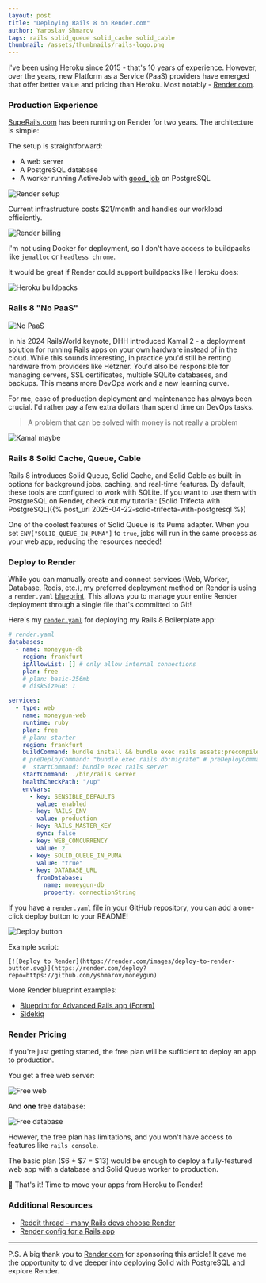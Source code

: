 ```yaml
---
layout: post
title: "Deploying Rails 8 on Render.com"
author: Yaroslav Shmarov
tags: rails solid_queue solid_cache solid_cable
thumbnail: /assets/thumbnails/rails-logo.png
---
```


I've been using Heroku since 2015 - that's 10 years of experience. However, over the years, new Platform as a Service (PaaS) providers have emerged that offer better value and pricing than Heroku. Most notably - [Render.com](https://render.com).

### Production Experience

[SupeRails.com](https://superails.com) has been running on Render for two years. The architecture is simple:

The setup is straightforward:

- A web server
- A PostgreSQL database
- A worker running ActiveJob with [good_job](https://blog.corsego.com/background-jobs-good-job) on PostgreSQL

![Render setup](/assets/render/render-sr-1-setup.png)

Current infrastructure costs $21/month and handles our workload efficiently.

![Render billing](/assets/render/render-sr-2-billing.png)

I'm not using Docker for deployment, so I don't have access to buildpacks like `jemalloc` or `headless chrome`.

It would be great if Render could support buildpacks like Heroku does:

![Heroku buildpacks](/assets/render/render-heroku-buildpacks.png)

### Rails 8 "No PaaS"

![No PaaS](/assets/render/render-nopaas.png)

In his 2024 RailsWorld keynote, DHH introduced Kamal 2 - a deployment solution for running Rails apps on your own hardware instead of in the cloud. While this sounds interesting, in practice you'd still be renting hardware from providers like Hetzner. You'd also be responsible for managing servers, SSL certificates, multiple SQLite databases, and backups. This means more DevOps work and a new learning curve.

For me, ease of production deployment and maintenance has always been crucial. I'd rather pay a few extra dollars than spend time on DevOps tasks.

> A problem that can be solved with money is not really a problem

![Kamal maybe](/assets/render/render-kamal-maybe.png)

### Rails 8 Solid Cache, Queue, Cable

Rails 8 introduces Solid Queue, Solid Cache, and Solid Cable as built-in options for background jobs, caching, and real-time features. By default, these tools are configured to work with SQLite. If you want to use them with PostgreSQL on Render, check out my tutorial: [Solid Trifecta with PostgreSQL]({% post_url 2025-04-22-solid-trifecta-with-postgresql %})

One of the coolest features of Solid Queue is its Puma adapter. When you set `ENV["SOLID_QUEUE_IN_PUMA"]` to `true`, jobs will run in the same process as your web app, reducing the resources needed!

### Deploy to Render

While you can manually create and connect services (Web, Worker, Database, Redis, etc.), my preferred deployment method on Render is using a `render.yaml` [blueprint](https://dashboard.render.com/blueprints). This allows you to manage your entire Render deployment through a single file that's committed to Git!

Here's my [`render.yaml`](https://github.com/yshmarov/moneygun/blob/main/render.yaml) for deploying my Rails 8 Boilerplate app:

```yml
# render.yaml
databases:
  - name: moneygun-db
    region: frankfurt
    ipAllowList: [] # only allow internal connections
    plan: free
    # plan: basic-256mb
    # diskSizeGB: 1

services:
  - type: web
    name: moneygun-web
    runtime: ruby
    plan: free
    # plan: starter
    region: frankfurt
    buildCommand: bundle install && bundle exec rails assets:precompile && bundle exec rails assets:clean && bundle exec rails db:migrate
    # preDeployCommand: "bundle exec rails db:migrate" # preDeployCommand only available on paid instance types
    #  startCommand: bundle exec rails server
    startCommand: ./bin/rails server
    healthCheckPath: "/up"
    envVars:
      - key: SENSIBLE_DEFAULTS
        value: enabled
      - key: RAILS_ENV
        value: production
      - key: RAILS_MASTER_KEY
        sync: false
      - key: WEB_CONCURRENCY
        value: 2
      - key: SOLID_QUEUE_IN_PUMA
        value: "true"
      - key: DATABASE_URL
        fromDatabase:
          name: moneygun-db
          property: connectionString
```

If you have a `render.yaml` file in your GitHub repository, you can add a one-click deploy button to your README!

![Deploy button](/assets/render/render-deploy-button.png)

Example script:

```
[![Deploy to Render](https://render.com/images/deploy-to-render-button.svg)](https://render.com/deploy?repo=https://github.com/yshmarov/moneygun)
```

More Render blueprint examples:

- [Blueprint for Advanced Rails app (Forem)](https://github.com/render-examples/forem/blob/master/render.yaml)
- [Sidekiq](https://render.com/docs/deploy-rails-sidekiq)

### Render Pricing

If you're just getting started, the free plan will be sufficient to deploy an app to production.

You get a free web server:

![Free web](/assets/render/render-free-web.png)

And **one** free database:

![Free database](/assets/render/render-free-db.png)

However, the free plan has limitations, and you won't have access to features like `rails console`.

The basic plan ($6 + $7 = $13) would be enough to deploy a fully-featured web app with a database and Solid Queue worker to production.

🤠 That's it! Time to move your apps from Heroku to Render!

### Additional Resources

- [Reddit thread - many Rails devs choose Render](https://www.reddit.com/r/rails/comments/1jwanqp/please_recommend_a_paas_that_is_not_heroku/)
- [Render config for a Rails app](https://businessclasskit.com/docs/how-to-deploy-rails-sidekiq-render/)

---

P.S. A big thank you to [Render.com](https://render.com) for sponsoring this article! It gave me the opportunity to dive deeper into deploying Solid with PostgreSQL and explore Render.
